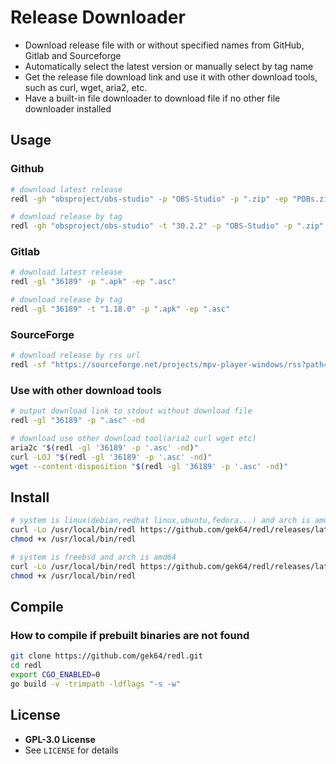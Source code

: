 # Release Downloader

- Download release file with or without specified names from GitHub, Gitlab and Sourceforge
- Automatically select the latest version or manually select by tag name
- Get the release file download link and use it with other download tools, such as curl, wget, aria2, etc.
- Have a built-in file downloader to download file if no other file downloader installed

## Usage

### Github

```sh
# download latest release
redl -gh "obsproject/obs-studio" -p "OBS-Studio" -p ".zip" -ep "PDBs.zip"

# download release by tag
redl -gh "obsproject/obs-studio" -t "30.2.2" -p "OBS-Studio" -p ".zip" -ep "PDBs.zip"
```

### Gitlab

```sh
# download latest release
redl -gl "36189" -p ".apk" -ep ".asc"

# download release by tag
redl -gl "36189" -t "1.18.0" -p ".apk" -ep ".asc"
```

### SourceForge

```sh
# download release by rss url
redl -sf "https://sourceforge.net/projects/mpv-player-windows/rss?path=/64bit" -p "x86_64" -p ".7z"
```

### Use with other download tools

```sh
# output download link to stdout without download file
redl -gl "36189" -p ".asc" -nd

# download use other download tool(aria2 curl wget etc)
aria2c "$(redl -gl '36189' -p '.asc' -nd)"
curl -LOJ "$(redl -gl '36189' -p '.asc' -nd)"
wget --content-disposition "$(redl -gl '36189' -p '.asc' -nd)"
```

## Install

```sh
# system is linux(debian,redhat linux,ubuntu,fedora...) and arch is amd64
curl -Lo /usr/local/bin/redl https://github.com/gek64/redl/releases/latest/download/redl-linux-amd64
chmod +x /usr/local/bin/redl

# system is freebsd and arch is amd64
curl -Lo /usr/local/bin/redl https://github.com/gek64/redl/releases/latest/download/redl-freebsd-amd64
chmod +x /usr/local/bin/redl
```

## Compile

### How to compile if prebuilt binaries are not found

```sh
git clone https://github.com/gek64/redl.git
cd redl
export CGO_ENABLED=0
go build -v -trimpath -ldflags "-s -w"
```

## License

- **GPL-3.0 License**
- See `LICENSE` for details
